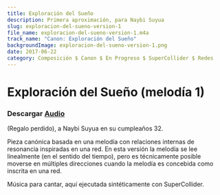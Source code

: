 ```yaml
---
title: Exploración del Sueño
description: Primera aproximación, para Naybi Suyua
slug: exploracion-del-sueno-version-1
file_name: exploracion-del-sueno-version-1.m4a
track_name: "Canon: Exploración del Sueño"
backgroundImage: exploracion-del-sueno-version-1.png
date: 2017-06-22
category: Composición $ Canon $ En Progreso $ SuperCollider $ Redes
---
```


# Exploración del Sueño (melodía 1)


### Descargar <a href='/music/exploracion-del-sueno-version-1/exploracion-del-sueno-version-1.m4a' target='_blank'>Audio</a>

(Regalo perdido), a Naybi Suyua en su cumpleaños 32.

Pieza canónica basada en una melodía con relaciones internas de resonancia inspiradas en una red.  En esta versión la melodía se lee linealmente (en el sentido del tiempo), pero es técnicamente posible moverse en múltiples direcciones cuando la melodía es concebida como inscrita en una red.

Música para cantar, aquí ejecutada sintéticamente con SuperCollider.